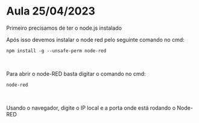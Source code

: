 # Aula 25/04/2023

Primeiro precisamos de ter o node.js instalado
<br>

Após isso devemos instalar o node red pelo seguinte comando no cmd:
```
npm install -g --unsafe-perm node-red
```
<br>

Para abrir o node-RED basta digitar o comando no cmd:
```
node-red
```
<br>

Usando o navegador, digite o IP local e a porta onde está rodando o Node-RED
